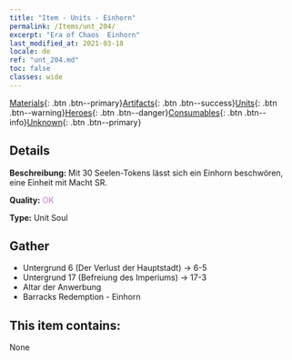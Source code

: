 ```yaml
---
title: "Item - Units - Einhorn"
permalink: /Items/unt_204/
excerpt: "Era of Chaos  Einhorn"
last_modified_at: 2021-03-18
locale: de
ref: "unt_204.md"
toc: false
classes: wide
---
```

 [Materials](/de/Items/){: .btn .btn--primary}[Artifacts](/de/Items/Artifacts/){: .btn .btn--success}[Units](/de/Items/Units/){: .btn .btn--warning}[Heroes](/de/Items/Heroes/){: .btn .btn--danger}[Consumables](/de/Items/Consumables/){: .btn .btn--info}[Unknown](/de/Items/Unknown/){: .btn .btn--primary}

## Details
 **Beschreibung:** Mit 30 Seelen-Tokens lässt sich ein Einhorn beschwören, eine Einheit mit Macht SR.

 **Quality:** <span style="color: #DA70D6">OK</span>

 **Type:** Unit Soul

## Gather

*    Untergrund 6 (Der Verlust der Hauptstadt) -> 6-5 
*    Untergrund 17 (Befreiung des Imperiums) -> 17-3 
*    Altar der Anwerbung 
*    Barracks Redemption - Einhorn 

## This item contains:

  None

